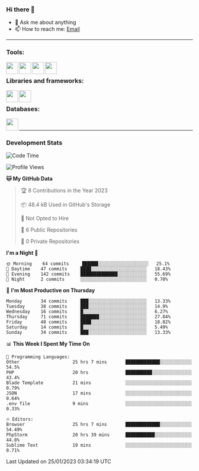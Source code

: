 ### Hi there 👋

- 💬 Ask me about anything
- 📫 How to reach me: [Email]

---

### Tools:
<img align='left' height="32" width="32" src="https://cdn.jsdelivr.net/npm/simple-icons@4.8.0/icons/phpstorm.svg" />
<img align='left' height="32" width="32" src="https://cdn.jsdelivr.net/npm/simple-icons@4.8.0/icons/sublimetext.svg" />
<img align='left' height="32" width="32" src="https://cdn.jsdelivr.net/npm/simple-icons@4.8.0/icons/laragon.svg" />
<img align='left' height="32" width="32" src="https://cdn.jsdelivr.net/npm/simple-icons@4.8.0/icons/xampp.svg" />
<br>

### Libraries and frameworks:
<img align='left' height="32" width="32" src="https://cdn.jsdelivr.net/npm/simple-icons@4.8.0/icons/laravel.svg" />
<img align='left' height="32" width="32" src="https://cdn.jsdelivr.net/npm/simple-icons@4.8.0/icons/jquery.svg" />
<br>

### Databases:
<img align='left' height="32" width="32" src="https://cdn.jsdelivr.net/npm/simple-icons@4.8.0/icons/mysql.svg" />
<br>

---
### Development Stats
<!--START_SECTION:waka-->
![Code Time](http://img.shields.io/badge/Code%20Time-825%20hrs%2032%20mins-blue)

![Profile Views](http://img.shields.io/badge/Profile%20Views-1-blue)

**🐱 My GitHub Data** 

> 🏆 8 Contributions in the Year 2023
 > 
> 📦 48.4 kB Used in GitHub's Storage 
 > 
> 🚫 Not Opted to Hire
 > 
> 📜 6 Public Repositories 
 > 
> 🔑 0 Private Repositories  
 > 
**I'm a Night 🦉** 

```text
🌞 Morning    64 commits     ██████░░░░░░░░░░░░░░░░░░░   25.1% 
🌆 Daytime    47 commits     ████░░░░░░░░░░░░░░░░░░░░░   18.43% 
🌃 Evening    142 commits    ██████████████░░░░░░░░░░░   55.69% 
🌙 Night      2 commits      ░░░░░░░░░░░░░░░░░░░░░░░░░   0.78%

```
📅 **I'm Most Productive on Thursday** 

```text
Monday       34 commits     ███░░░░░░░░░░░░░░░░░░░░░░   13.33% 
Tuesday      38 commits     ███░░░░░░░░░░░░░░░░░░░░░░   14.9% 
Wednesday    16 commits     █░░░░░░░░░░░░░░░░░░░░░░░░   6.27% 
Thursday     71 commits     ███████░░░░░░░░░░░░░░░░░░   27.84% 
Friday       48 commits     ████░░░░░░░░░░░░░░░░░░░░░   18.82% 
Saturday     14 commits     █░░░░░░░░░░░░░░░░░░░░░░░░   5.49% 
Sunday       34 commits     ███░░░░░░░░░░░░░░░░░░░░░░   13.33%

```


📊 **This Week I Spent My Time On** 

```text
💬 Programming Languages: 
Other                    25 hrs 7 mins       █████████████░░░░░░░░░░░░   54.5% 
PHP                      20 hrs              ██████████░░░░░░░░░░░░░░░   43.4% 
Blade Template           21 mins             ░░░░░░░░░░░░░░░░░░░░░░░░░   0.79% 
JSON                     17 mins             ░░░░░░░░░░░░░░░░░░░░░░░░░   0.64% 
.env file                9 mins              ░░░░░░░░░░░░░░░░░░░░░░░░░   0.33%

🔥 Editors: 
Browser                  25 hrs 7 mins       █████████████░░░░░░░░░░░░   54.49% 
PhpStorm                 20 hrs 39 mins      ███████████░░░░░░░░░░░░░░   44.8% 
Sublime Text             19 mins             ░░░░░░░░░░░░░░░░░░░░░░░░░   0.71%

```


 Last Updated on 25/01/2023 03:34:19 UTC
<!--END_SECTION:waka-->

[huyviet]: https://huyviet.vn/
[EMAIl]: https://mail.google.com/mail/u/0/?fs=1&tf=cm&source=mailto&to=huynguyenviet0110@gmail.com
